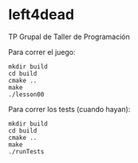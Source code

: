 # left4dead
TP Grupal de Taller de Programación

Para correr el juego:
```
mkdir build
cd build
cmake ..
make
./lesson00
```

Para correr los tests (cuando hayan):
```
mkdir build
cd build
cmake ..
make
./runTests
```
